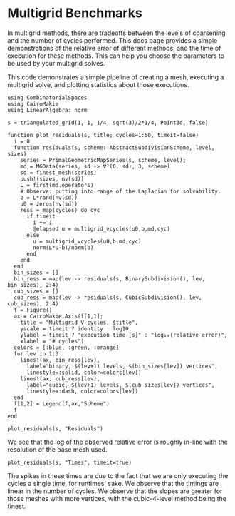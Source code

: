 # Multigrid Benchmarks

In multigrid methods, there are tradeoffs between the levels of coarsening and the number of cycles performed. This docs page provides a simple demonstrations of the relative error of different methods, and the time of execution for these methods. This can help you choose the parameters to be used by your multigrid solves.

This code demonstrates a simple pipeline of creating a mesh, executing a multigrid solve, and plotting statistics about those executions.

```@example MG
using CombinatorialSpaces
using CairoMakie
using LinearAlgebra: norm

s = triangulated_grid(1, 1, 1/4, sqrt(3)/2*1/4, Point3d, false)

function plot_residuals(s, title; cycles=1:50, timeit=false)
  i = 0
  function residuals(s, scheme::AbstractSubdivisionScheme, level, sizes)
    series = PrimalGeometricMapSeries(s, scheme, level);
    md = MGData(series, sd -> ∇²(0, sd), 3, scheme)
    sd = finest_mesh(series)
    push!(sizes, nv(sd))
    L = first(md.operators)
    # Observe: putting into range of the Laplacian for solvability.
    b = L*rand(nv(sd))
    u0 = zeros(nv(sd))
    ress = map(cycles) do cyc
      if timeit
        i += 1
        @elapsed u = multigrid_vcycles(u0,b,md,cyc)
      else
        u = multigrid_vcycles(u0,b,md,cyc)
        norm(L*u-b)/norm(b)
      end
    end
  end
  bin_sizes = []
  bin_ress = map(lev -> residuals(s, BinarySubdivision(), lev, bin_sizes), 2:4)
  cub_sizes = []
  cub_ress = map(lev -> residuals(s, CubicSubdivision(), lev, cub_sizes), 2:4)
  f = Figure()
  ax = CairoMakie.Axis(f[1,1];
    title = "Multigrid V-cycles, $title",
    yscale = timeit ? identity : log10,
    ylabel = timeit ? "execution time [s]" : "log₁₀(relative error)",
    xlabel = "# cycles")
  colors = [:blue, :green, :orange]
  for lev in 1:3
    lines!(ax, bin_ress[lev],
      label="binary, $(lev+1) levels, $(bin_sizes[lev]) vertices",
      linestyle=:solid, color=colors[lev])
    lines!(ax, cub_ress[lev],
      label="cubic, $(lev+1) levels, $(cub_sizes[lev]) vertices",
      linestyle=:dash, color=colors[lev])
  end
  f[1,2] = Legend(f,ax,"Scheme")
  f
end
```

```@example MG
plot_residuals(s, "Residuals")
```

We see that the log of the observed relative error is roughly in-line with the resolution of the base mesh used.

```@example MG
plot_residuals(s, "Times", timeit=true)
```

The spikes in these times are due to the fact that we are only executing the cycles a single time, for runtimes' sake. We observe that the timings are linear in the number of cycles. We observe that the slopes are greater for those meshes with more vertices, with the cubic-4-level method being the finest.

